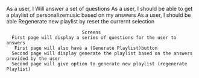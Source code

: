As a user, I Will answer a set of questions
As a user, I should be able to get a playlist of personalizemusic based on my answers
As a user, I should be able Regenerate new playlist by reset the currernt selection

                                Screens
      First page will display a series of questions for the user to answers 
       First page will also have a (Generate Playlist)button
      Second page will display generate the playlist based on the answers provided by the user
      Second page will give option to generate new playlist (regenerate Playlist)